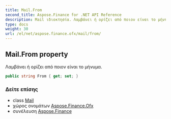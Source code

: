 ```yaml
---
title: Mail.From
second_title: Aspose.Finance for .NET API Reference
description: Mail ιδιοκτησία. Λαμβάνει ή ορίζει από ποιον είναι το μήνυμα.
type: docs
weight: 30
url: /el/net/aspose.finance.ofx/mail/from/
---
```

## Mail.From property

Λαμβάνει ή ορίζει από ποιον είναι το μήνυμα.

```csharp
public string From { get; set; }
```

### Δείτε επίσης

* class [Mail](../)
* χώρος ονομάτων [Aspose.Finance.Ofx](../../mail/)
* συνέλευση [Aspose.Finance](../../../)


